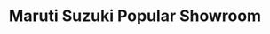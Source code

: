 ---
title: "Maruti Suzuki Popular Showroom"
url: /muvattupuzha/maruti-suzuki-popular-showroom/
shop: car
---
